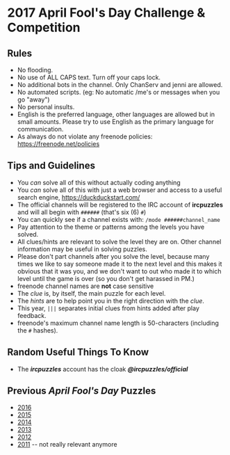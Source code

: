 2017 April Fool's Day Challenge & Competition
=============================================

Rules
-----
* No flooding.
* No use of ALL CAPS text. Turn off your caps lock.
* No additional bots in the channel. Only ChanServ and jenni are allowed.
* No automated scripts. (eg: No automatic /me's or messages when you go "away")
* No personal insults.
* English is the preferred language, other languages are allowed but in small amounts. Please try to use English as the primary language for communication.
* As always do not violate any freenode policies: https://freenode.net/policies


Tips and Guidelines
-------------------
* You *can* solve all of this without actually coding anything
* You *can* solve all of this with just a web browser and access to a useful search engine, https://duckduckstart.com/
* The official channels will be registered to the IRC account of **ircpuzzles** and will all begin with `######` (that's six (6) `#`)
* You can quickly see if a channel exists with: `/mode ######channel_name`
* Pay attention to the theme or patterns among the levels you have solved.
* All clues/hints are relevant to solve the level they are on. Other channel information may be useful in solving puzzles.
* Please don't part channels after you solve the level, because many times we like to say someone made it to the next level and this makes it obvious that it was you, and we don't want to out who made it to which level until the game is over (so you don't get harassed in PM.)
* freenode channel names are **not** case sensitive
* The *clue* is, by itself, the main puzzle for each level.
* The *hints* are to help point you in the right direction with the *clue*.
* This year, `|||` separates initial clues from hints added after play feedback.
* freenode's maximum channel name length is 50-characters (including the `#` hashes).

Random Useful Things To Know
----------------------------
* The ***ircpuzzles*** account has the cloak ***@ircpuzzles/official***


Previous *April Fool's Day* Puzzles
-----------------------------------
* [2016](https://ircpuzzles.org/blog/2017/03/2016-afd-summary/)
* [2015](https://ircpuzzles.org/blog/2017/03/2015-afd-summary/)
* [2014](https://web-beta.archive.org/web/20160312065634/https://blog.freenode.net/2014/04/april-1st-2014-followup)
* [2013](https://web-beta.archive.org/web/20160310104531/https://blog.freenode.net/2013/04/april-1st-2013-the-aftermath)
* [2012](https://web-beta.archive.org/web/20160318180156/https://blog.freenode.net/2012/04/april-1st-the-aftermath)
* [2011](https://web-beta.archive.org/web/20150906163519/https://blog.freenode.net/2011/04/the-cat-enigma) -- not really relevant anymore
